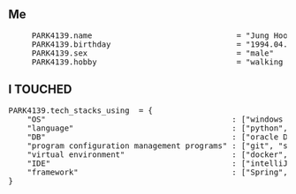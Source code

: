 ## Me
<pre>
     PARK4139.name                               = "Jung Hoon Park" 
     PARK4139.birthday                           = "1994.04.05"
     PARK4139.sex                                = "male"  
     PARK4139.hobby                              = "walking with my dog" , "coding!!!!!!!"
</pre>
## I TOUCHED
<pre>
PARK4139.tech_stacks_using  = {
    "OS"                                        : ["windows 10 pro","Rasberry pi OS","ubuntu"], 
    "language"                                  : ["python", "java", "batch script", "shell script", "jsp", "dart"], 
    "DB"                                        : ["oracle DB", "maria db"],
    "program configuration management programs" : ["git", "svn"],
    "virtual environment"                       : ["docker", "venv"],
    "IDE"                                       : ["intelliJ", "pycharm", "visual studio code", "notepad++", "android studio", "DBeaver"], 
    "framework"                                 : ["Spring", "fastAPI", "Flutter"],        
} 
</pre>
[//]: # (로고이미지 적용예정)
